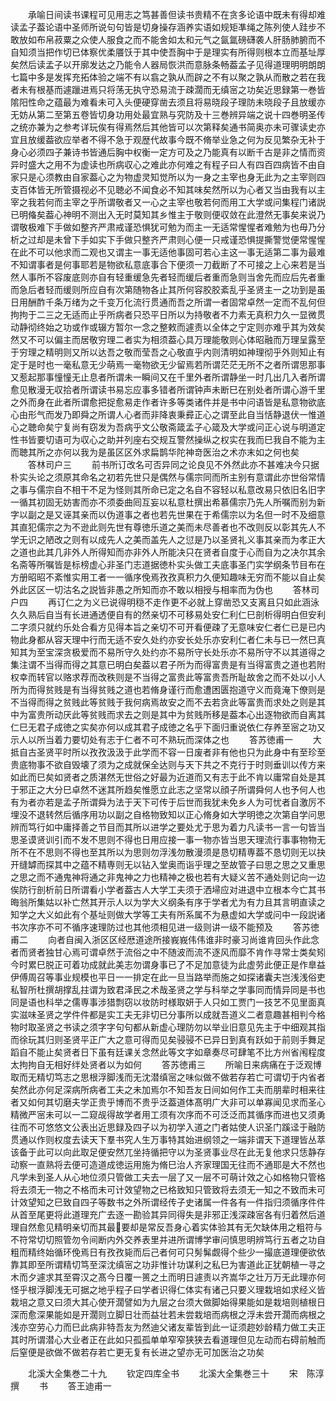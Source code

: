 <!-- { "loadSidebar": true } -->
　　承喻日间读书课程可见用志之笃甚善但读书贵精不在贪多论语中既未有得却难读孟子葢论语中圣师所说句句皆是切身操存涵养实语如规矩凖绳之陈列使人跬步不敢放如布帛菽粟之众使人服食之而不能舍如太和元气之氤氲磅礴袭人肝肠肺腑而不自知须当把作切已体察优柔餍饫于其中使吾胸中于是理实有所得则根本立而基址厚矣然后读孟子以开廓发达之乃能令人器局恢洪而意脉条畅葢孟子见得道理明明朗朗七篇中多是发挥充拓体验之端不有以翕之孰从而辟之不有以聚之孰从而散之若在我者未有根基而遽躐进焉只将荡无执守恐易流于疎濶而无缜宻之功矣近思録第一巻皆隂阳性命之蕴最为难看未可入头便硬穿凿去须且将易晓段子理防未晓段子且放缓亦无妨从第二至第五卷皆切身功用处最宜熟与究防及十三巻辨异端之说十四巻明圣传之统亦兼为之参考详玩俟有得焉然后其他皆可以次第释矣通书简奥亦未可骤读史亦宜且放缓葢欲应举者不得不急于观歴代故事今既不脩举业急之何为反见繁杂无补于身心必须四子兼诗书皆通后胸中权衡一定方可及之乃能真有以断千古是非之情而资异时盛大之用不为虚读也所病収心之难此亦何难之有程子曰人有四百四病皆不由自家只是心须教由自家葢心之为物虚灵知觉所以为一身之主宰也身无此为之主宰则四支百体皆无所管摄视必不见聴必不闻食必不知其味矣然所以为心者又当由我有以主宰之我若何而主宰之乎所谓敬者又一心之主宰也敬若何而用工大学或问集程门诸説已明偹矣葢心神明不测出入无时莫知其乡惟主于敬则便収敛在此澄然无事矣来说乃谓敬极难下手做如整齐严肃戒谨恐惧犹可勉为而主一无适常惺惺者难勉为也毋乃分析之过却是未曾下手如实下手做只整齐严肃则心便一只戒谨恐惧提撕警觉便常惺惺在此不可以他求而二观也又谓主一事无适他事固可若心主这一事无适第二事为最难不知谓事者是何事耶若是物欲私意底事合下便须一刀截断了不可接之上心来若是当然人事所不容废底则亦自有轻重缓急先者轻而缓后者重而急则当舍先而应后先者重而急后者轻而缓则所应自有次第随物各止其所何容胶胶紊乱乎圣贤主一之功到是虽日用酬酢千条万绪为之千变万化流行贯通而吾之所谓一者固常卓然一定而不乱何但拘拘于二三之无适而止乎所病者只恐平日所以为持敬者不力素无真积力久一显微贯动静彻终始之功或作或辍方暂尔一念之整敕而遽责以全体之宁定则亦难乎其为效矣然又不可以偏主而居敬穷理二者实为相须葢心具万理能敬则心体昭融而万理呈露至于穷理之精明则又所以达吾之敬而莹吾之心敬直乎内则清明如神理彻乎外则知止有定于是时也一毫私意无少萌焉一毫物欲无少留焉若所谓茫茫无所不之者所谓思那事又惹起那事憧憧无止息者所谓未一瞬间又在千里外者所谓静坐一时几出几入者所谓愈见散漫无収拾者所谓读书易忘应事多错者所谓钟声未断巳在别处者所谓心游千里之外而身在此者所谓愈把捉愈易走作者许多等类诸件并是书中问语皆是私意物欲底心由形气而发乃即舜之所谓人心者而非降衷秉彛正心之谓至此自当恬静退伏一惟道心之聴命矣宁复尚有窃发为吾病乎文公敬斋箴孟子心箴及大学或问正心说与明道定性书皆要切语可为収心之助并列座右交规互警然操纵之权实在我而巳我自不能为主而聴其所之亦何以我为是虽区区外求扁鹊华陀神竒医治之术亦末如之何也矣
　　答林司户三
　　前书所订改名可否异同之论良见不外然此亦不甚难决今只据朴实头论之须原其命名之初若先世只是偶然与儒宗同而所主别有意谓此亦世俗常情之事与儒宗自不相干不足为怪则其所命已定之名自不容轻以私意改易只依旧名旧字一循其初固无妨害而亦不须委曲囘互妄以私意杜撰出希慕儒宗乃先人所嘱而别为新字以副之是又诬其亲而以伪道事之者也若先世果在于希儒宗以为名但一时不及细意其直犯儒宗之为不逊此则先世有尊徳乐道之美而未尽善者也不改则反以彰其先人不学无识之陋改之则有以成先人之美而盖先人之愆是乃以圣贤礼义事其亲而为孝正大之道也此其几非外人所得知而亦非外人所能决只在贤者自度于心而自为之决尔其余名斋等所嘱皆是标榜虚心非圣门志道据徳朴实头做工夫底事圣门实学纲条节目布在方册昭昭不紊惟实用工者一一循序俛焉孜孜真积力久便知趣味无穷而不能以自止矣外此区区一切沽名之説皆非愚之所知而亦不敢以相授与相率而为伪也
　　答林司户四
　　再订仁之为义已说得明穏不走作更不必就上穿凿恐又支离且只如此涵泳久久熟后自当有长进通透便自有的然亲切不可移易处安仁利仁巳剖析得明白但安利二字须只就约乐处合看方见得本旨之亲切不可开看便疎了无意味安仁者仁已是已内物此身都从容天理中行而无适不安久处约亦安长处乐亦安利仁者仁未与已一然巳真知其为至宝深贪极爱而不易所守久处约亦不易所守长处乐亦不易所守不以其道得之集注谓不当得而得之其意已明白矣葢以君子所为而得富贵是有当得富贵之道也若附权幸而转官以赂求荐而改秩则是不当得之富贵此等富贵吾所耻故舍之而不处以小人所为而得贫贱是有当得贫贱之道也若脩身谨行而愈遭困匮抱道守义而竟淹下僚则是不当得而得之贫贱此等贫贱于我何病焉故安之而不去若贪此等富贵而求处之则是其中为富贵所动厌此等贫贱而求去之则是其中为贫贱所移是葢本心出逐物欲而自离其仁巳无君子成徳之实矣亦何以成其君子成徳之名乎下面归重说依仁存养至宻之功又示人以所当着力要切处有志于仁者不可不熟玩而深体之也
　　答苏徳甫一
　　大抵自古圣贤平时所以孜孜汲汲于此学而不容一日废者非有他也只为此身中有至珍至贵底物事不欲自毁壊了须为之成就保全达则与天下共之不克行于时则垂训以传方来如此而巳矣如贤者之质湛然无世俗之好最为近道而又有志于此不肯以庸常自处是其于邪正之大分巳卓然不迷其所趋矣惟愿立此志之坚常以顔子所谓舜何人也予何人也有为者亦若是孟子所谓舜为法于天下可传于后世而我犹未免乡人为可忧者自激厉不埋没不退转然后循序用功以副之自格物致知以正心脩身如大学明徳之次第自学问思辨而笃行如中庸择善之节目而其所以进学之要处尤于思为着力凡读书一言一句皆当思圣谟贤训引而不发不思则不得也日用应接一事一物亦皆当思天理流行事事物物无所不在不思则不得也至其所以为思则勿浮浅勿散漫须是恳切精専葢不恳切则无以抉开缝罅而探其中之蕴不精専则无以钻入堂奥而诣乎理之至故管子曰思之思之又重思之思之而不通鬼神将通之非鬼神之力也精神之极也若有大疑义苦不通处则记向一边俟防行剖析前日所谓看小学者葢古人大学工夫须于洒埽应对进退中立根本今亡其书晦翁所集姑以补亡然其开示人以为学大义纲条有序于学者尤为有力且其言明直读之知学之大义如此有个基址则做大学等工夫有所系属不为悬虚如大学或问中一段説诸书次序亦不可不循序速理防过也其他须相见进一级则讲一级不能预及
　　答苏徳甫二
　　向者自闽入浙区区经厯道途所接峩峩伟伟谁非时豪习尚谁肯回头作此念者而贤者独甘心焉可谓卓然于流俗之中不随波而流不逐风而靡不肯作寻常士类矣矧今时累巳脱正可着功成就此美志勿谓身事已了不足加意徒为此虚劳此便正是作臯益伊傅周召等事业规模也平日一一排定在此一旦当路举而施之如探诸囊夫岂浅浅俗吏私智所杜撰胡撑乱拄谓为致君泽民之术哉圣贤之学与科举之学事同而情异同是书也同是语也科举之儒専事涉猎剽窃以妆防时様取妍于人只如工贾门一技艺不见里面真实滋味圣贤之学件件都是实工夫无非切已分事所以成就吾道义二者意趣甚相判今格物时取圣贤之书读之须字字句句都从新虚心理防勿以举业旧意见先主于中细观其指而徐玩其归则圣贤平正广大之意可得而见矣骎骎不已异日到真有跃如于前则手舞足蹈自不能止矣贤者日下虽有廷课关念然此等文字如章奏尽可肆笔不比方州省闱程度太拘拘自无相好绊处贤者以为如何
　　答苏徳甫三
　　所喻日来病痛在于泛观博取而无精切笃志之思根浮脚浅而无沈潜缜宻之味似做不做若存若亡可谓切于内省者矣然此亦何足深病所病者工夫之未加焉尔不知吾友日间如何作工夫而朋辈时相来往者又如何其切磨夫学正贵乎博而不贵乎泛葢道体髙明广大非可以单寡闻见求而圣心精微严宻未可以一二窥觇得故学者用工须有次序而不可泛泛而其循序而进也又须勇往而不可悠悠文公表出近思録及四子以为初学入道之门者姑使人识圣门蹊迳于融防贯通以作则权度去读天下羣书究人生万事特其始进纲领之一端非谓天下道理皆丛萃该备于此可以向此取足便安然兀坐持循把守以为圣贤事业尽在此无复他求只恁静存动察一直熟将去便可造道成徳运用施为脩巳治人齐家理国无往而不通耶是大不然也凡学未到圣人从心地位须只管做工夫去一层了又一层不可萌计效之心如格物只管格将去须无一物之不格而未可计效望物之已格致知只管致将去须无一知之不致而未可计效望知之巳致自四子等数书之外所谓经传子史诸属一件各有一件指归须循序件件从首至尾更将此道理充广去逐一勘验其异同得失是非邪正浅深疎宻各有归着然后道理自然愈见精明亲切而其最要却是常反吾身心着实体验其有无欠缺体用之粗符与不符常切切照管勿令间断内外交养表里并进所谓博学审问慎思明辨笃行五者之功自粗而精终始循环俛焉日有孜孜毙而后己者何可只髣髴觑得个些少一撮底道理便欲依靠其即至所谓精切笃至深沈缜宻之功非惟计功谋利之私巳为害道此正犹朝植一寻之木而夕遽求其至霄汉之髙今日覆一篑之土而明日遽责以齐嵩华之壮万万无此理亦何怪乎根浮脚浅无可据之地乎程子曰学者识得仁体实有诸己只要义理栽培如求经义皆栽培之意又曰须大其心使开濶譬如为九层之台须大做脚始得果能如是栽培则植根日深而愈深果能如是开濶则立脚日壮而益壮若未尝栽培而病根之浮未尝开濶而病根之浅亦空劳心力而巳此病非特吾友为然迪父诸友辈皆到此一证须趂妙龄精力做工夫正其时所谓潜心大业者正在此如只孤孤单单窄窄狭狭去看道理但见左动而右碍前触而后窒便是欲做不做若存若亡更无复有长进之望亦无可加医治之功矣




　　北溪大全集巻二十九
　　钦定四库全书
　　北溪大全集巻三十
　　宋　陈淳　撰
　　书
　　答王迪甫一
